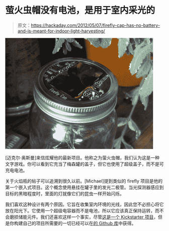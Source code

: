 # 萤火虫帽没有电池，是用于室内采光的

> 原文：<https://hackaday.com/2012/05/07/firefly-cap-has-no-battery-and-is-meant-for-indoor-light-harvesting/>

![](img/c7118d8f99fa0cafa46a877c014b7022.png "firefly-cap")

[迈克尔·奥斯曼]来信炫耀他的最新项目。他称之为萤火虫帽，我们认为这是一种文字游戏。你可以看到它充当了梅森罐的盖子，但它也使用了超级盖子，而不是可充电电池。

关于火焰瓶的帖子可以追溯到很久以前。[Michael]提到类似的 firefly 项目是他的第一个嵌入式项目。这个概念使用悬挂在罐子里的发光二极管。当光探测器感应到目标的黑暗程度时，里面的灯就像它们的昆虫一样开始闪烁。

我们喜欢这种设计有两个原因。它旨在收集室内环境的光线，因此您不必担心将它放在阳光下。它使用一个超级电容器而不是电池，所以它应该真正保持运转，而不会磨损储能元件。我们还喜欢这样一个事实，尽管[这是一个 Kickstarter 项目](http://www.kickstarter.com/projects/mossmann/firefly-cap)，但是你构建自己的项目所需要的一切已经可以在[的 Github 库](https://github.com/mossmann/fireflycap)中获得。